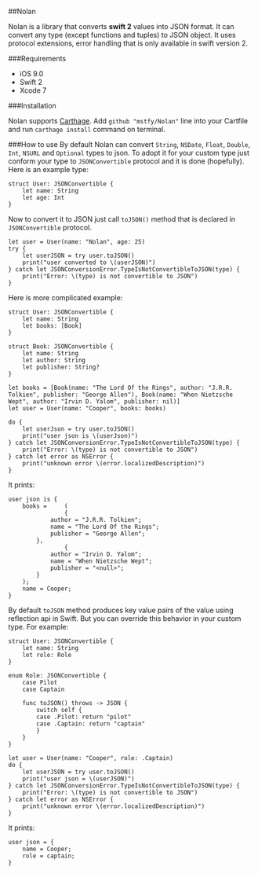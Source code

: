 
##Nolan

Nolan is a library that converts __swift 2__ values into JSON format. It can convert any type (except functions and tuples) to JSON object. It uses protocol extensions, error handling that is only available in swift version 2.

###Requirements
* iOS 9.0
* Swift 2
* Xcode 7

###Installation

Nolan supports [Carthage](https://github.com/Carthage/Carthage).  Add `github "mstfy/Nolan"` line into your Cartfile and run `carthage install` command on terminal.

###How to use
By default Nolan can convert `String`, `NSDate`, `Float`, `Double`, `Int`, `NSURL` and `Optional` types to json. To adopt it for your custom type just conform your type to `JSONConvertible` protocol and it is done (hopefully). Here is an example type:

    struct User: JSONConvertible {
        let name: String
        let age: Int
    }

Now to convert it to JSON just call `toJSON()` method that is declared in `JSONConvertible` protocol.

    let user = User(name: "Nolan", age: 25)
    try {
        let userJSON = try user.toJSON()
        print("user converted to \(userJSON)")
    } catch let JSONConversionError.TypeIsNotConvertibleToJSON(type) {
        print("Error: \(type) is not convertible to JSON")
    }

Here is more complicated example:

    struct User: JSONConvertible {
        let name: String
        let books: [Book]
    }

	struct Book: JSONConvertible {
	    let name: String
	    let author: String
	    let publisher: String?
	}

	let books = [Book(name: "The Lord Of the Rings", author: "J.R.R. Tolkien", publisher: "George Allen"), Book(name: "When Nietzsche Wept", author: "Irvin D. Yalom", publisher: nil)]
	let user = User(name: "Cooper", books: books)
	
	do {
		let userJson = try user.toJSON()
		print("user json is \(userJson)")
	} catch let JSONConversionError.TypeIsNotConvertibleToJSON(type) {
        print("Error: \(type) is not convertible to JSON")
    } catch let error as NSError {
        print("unknown error \(error.localizedDescription)")
    }

It prints:

    user json is {
        books =     (
                    {
                author = "J.R.R. Tolkien";
                name = "The Lord Of the Rings";
                publisher = "George Allen";
            },
                    {
                author = "Irvin D. Yalom";
                name = "When Nietzsche Wept";
                publisher = "<null>";
            }
        );
        name = Cooper;
    }

By default `toJSON` method produces key value pairs of the value using reflection api in Swift. But you can override this behavior in your custom type. For example: 

    struct User: JSONConvertible {
    	let name: String
    	let role: Role
    }
    
    enum Role: JSONConvertible {
    	case Pilot
    	case Captain
    	
    	func toJSON() throws -> JSON {
    	    switch self {
    	    case .Pilot: return "pilot"
    	    case .Captain: return "captain"
    	    }
    	}
    }

	let user = User(name: "Cooper", role: .Captain)
	do {
	    let userJSON = try user.toJSON()
	    print("user json = \(userJSON)")
	} catch let JSONConversionError.TypeIsNotConvertibleToJSON(type) {
        print("Error: \(type) is not convertible to JSON")
    } catch let error as NSError {
        print("unknown error \(error.localizedDescription)")
    }

It prints:

    user json = {
        name = Cooper;
        role = captain;
    }

